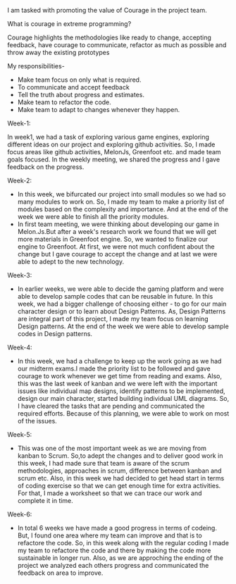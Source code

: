 I am tasked with promoting the value of Courage in the project team.

What is courage in extreme programming?

Courage highlights the methodologies like ready to change, accepting feedback, have courage to communicate, refactor as much as possible and throw away the existing prototypes 

My responsibilities-

* Make team focus on only what is required.
* To communicate and accept feedback
* Tell the truth about progress and estimates.
* Make team to refactor the code.
* Make team to adapt to changes whenever they happen.

Week-1:

In week1, we had a task of exploring various game engines, exploring different ideas on our project and exploring github activities. So, I made focus areas like github activities, MelonJs, Greenfoot etc. and made team goals focused.
In the weekly meeting, we shared the progress and I gave feedback on the progress.   

Week-2:

* In this week, we bifurcated our project into small modules so we had so many modules to work on. So, I made my team to 
  make a priority list of modules based on the complexity and importance. And at the end of the week we were able to 
  finish all the priority modules. 
*  In first team meeting, we were thinking about developing our game in Melon.Js.But after a week's research work we found 
   that we will get more materials in Greenfoot engine. So, we wanted to finalize our engine to Greenfoot. At first, we 
   were not much confident about the change but I gave courage to accept the change and at last we were able to adept to 
   the new technology.     

Week-3:

* In earlier weeks, we were able to decide the gaming platform and were able to develop sample codes that can be reusable 
  in future. In this week, we had a bigger challenge of choosing either - to go for our main character design or to learn 
  about Design Patterns. As, Design Patterns are integral part of this project, I made my team focus on learning Design 
  patterns. At the end of the week we were able to develop sample codes in Design patterns.

Week-4:

* In this week, we had a challenge to keep up the work going as we had our midterm exams.I made the priority list to be 
  followed and gave courage to work whenever we get time from reading and exams. Also, this was the last week of kanban 
  and we were left with the important issues like individual map designs, identify patterns to be implemented, design 
  our main character, started building individual UML diagrams. So, I have cleared the tasks that are pending and 
  communicated the required efforts. Because of this planning, we were able to work on most of the issues.   

Week-5:

* This was one of the most important week as we are moving from kanban to Scrum. So,to adept the changes and to deliver 
   good work in this week, I had made sure that team is aware of the scrum methodologies, approaches in scrum, difference 
   between kanban and scrum etc. Also, in this week we had decided to get head start in terms of coding exercise so that 
   we can get enough time for extra activities. For that, I made a worksheet so that we can trace our work and complete it in time.   

Week-6:

* In total 6 weeks we have made a good progress in terms of codeing. But, I found one area where my team can improve and that 
  is to refactore the code. So, in this week along with the regular coding I made my team to refactore the code and there by 
  making the code more sustainable in longer run. Also, as we are approching the ending of the project we analyzed each others 
  progress and communicated the feedback on area to improve. 